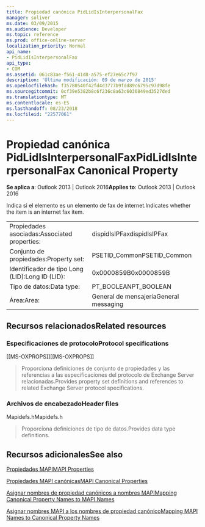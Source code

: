 ```yaml
---
title: Propiedad canónica PidLidIsInterpersonalFax
manager: soliver
ms.date: 03/09/2015
ms.audience: Developer
ms.topic: reference
ms.prod: office-online-server
localization_priority: Normal
api_name:
- PidLidIsInterpersonalFax
api_type:
- COM
ms.assetid: 061c83ae-f561-41d8-a575-ef27e65c7f97
description: 'Última modificación: 09 de marzo de 2015'
ms.openlocfilehash: f35780540f42fd4d3777b9fdd89c6795c97d98fe
ms.sourcegitcommit: 0cf39e5382b8c6f236c8a63c6036849ed3527ded
ms.translationtype: MT
ms.contentlocale: es-ES
ms.lasthandoff: 08/23/2018
ms.locfileid: "22577061"
---
```

# <a name="pidlidisinterpersonalfax-canonical-property"></a><span data-ttu-id="7e6ee-103">Propiedad canónica PidLidIsInterpersonalFax</span><span class="sxs-lookup"><span data-stu-id="7e6ee-103">PidLidIsInterpersonalFax Canonical Property</span></span>

  
  
<span data-ttu-id="7e6ee-104">**Se aplica a**: Outlook 2013 | Outlook 2016</span><span class="sxs-lookup"><span data-stu-id="7e6ee-104">**Applies to**: Outlook 2013 | Outlook 2016</span></span> 
  
<span data-ttu-id="7e6ee-105">Indica si el elemento es un elemento de fax de internet.</span><span class="sxs-lookup"><span data-stu-id="7e6ee-105">Indicates whether the item is an internet fax item.</span></span>
  
|||
|:-----|:-----|
|<span data-ttu-id="7e6ee-106">Propiedades asociadas:</span><span class="sxs-lookup"><span data-stu-id="7e6ee-106">Associated properties:</span></span>  <br/> |<span data-ttu-id="7e6ee-107">dispidIsIPFax</span><span class="sxs-lookup"><span data-stu-id="7e6ee-107">dispidIsIPFax</span></span>  <br/> |
|<span data-ttu-id="7e6ee-108">Conjunto de propiedades:</span><span class="sxs-lookup"><span data-stu-id="7e6ee-108">Property set:</span></span>  <br/> |<span data-ttu-id="7e6ee-109">PSETID_Common</span><span class="sxs-lookup"><span data-stu-id="7e6ee-109">PSETID_Common</span></span>  <br/> |
|<span data-ttu-id="7e6ee-110">Identificador de tipo Long (LID):</span><span class="sxs-lookup"><span data-stu-id="7e6ee-110">Long ID (LID):</span></span>  <br/> |<span data-ttu-id="7e6ee-111">0x0000859B</span><span class="sxs-lookup"><span data-stu-id="7e6ee-111">0x0000859B</span></span>  <br/> |
|<span data-ttu-id="7e6ee-112">Tipo de datos:</span><span class="sxs-lookup"><span data-stu-id="7e6ee-112">Data type:</span></span>  <br/> |<span data-ttu-id="7e6ee-113">PT_BOOLEAN</span><span class="sxs-lookup"><span data-stu-id="7e6ee-113">PT_BOOLEAN</span></span>  <br/> |
|<span data-ttu-id="7e6ee-114">Área:</span><span class="sxs-lookup"><span data-stu-id="7e6ee-114">Area:</span></span>  <br/> |<span data-ttu-id="7e6ee-115">General de mensajería</span><span class="sxs-lookup"><span data-stu-id="7e6ee-115">General messaging</span></span>  <br/> |
   
## <a name="related-resources"></a><span data-ttu-id="7e6ee-116">Recursos relacionados</span><span class="sxs-lookup"><span data-stu-id="7e6ee-116">Related resources</span></span>

### <a name="protocol-specifications"></a><span data-ttu-id="7e6ee-117">Especificaciones de protocolo</span><span class="sxs-lookup"><span data-stu-id="7e6ee-117">Protocol specifications</span></span>

<span data-ttu-id="7e6ee-118">[[MS-OXPROPS]]</span><span class="sxs-lookup"><span data-stu-id="7e6ee-118">[[MS-OXPROPS]]</span></span> 
  
> <span data-ttu-id="7e6ee-119">Proporciona definiciones de conjunto de propiedades y las referencias a las especificaciones del protocolo de Exchange Server relacionadas.</span><span class="sxs-lookup"><span data-stu-id="7e6ee-119">Provides property set definitions and references to related Exchange Server protocol specifications.</span></span>
    
### <a name="header-files"></a><span data-ttu-id="7e6ee-120">Archivos de encabezado</span><span class="sxs-lookup"><span data-stu-id="7e6ee-120">Header files</span></span>

<span data-ttu-id="7e6ee-121">Mapidefs.h</span><span class="sxs-lookup"><span data-stu-id="7e6ee-121">Mapidefs.h</span></span>
  
> <span data-ttu-id="7e6ee-122">Proporciona definiciones de tipo de datos.</span><span class="sxs-lookup"><span data-stu-id="7e6ee-122">Provides data type definitions.</span></span>
    
## <a name="see-also"></a><span data-ttu-id="7e6ee-123">Recursos adicionales</span><span class="sxs-lookup"><span data-stu-id="7e6ee-123">See also</span></span>



[<span data-ttu-id="7e6ee-124">Propiedades MAPI</span><span class="sxs-lookup"><span data-stu-id="7e6ee-124">MAPI Properties</span></span>](mapi-properties.md)
  
[<span data-ttu-id="7e6ee-125">Propiedades MAPI canónicas</span><span class="sxs-lookup"><span data-stu-id="7e6ee-125">MAPI Canonical Properties</span></span>](mapi-canonical-properties.md)
  
[<span data-ttu-id="7e6ee-126">Asignar nombres de propiedad canónicos a nombres MAPI</span><span class="sxs-lookup"><span data-stu-id="7e6ee-126">Mapping Canonical Property Names to MAPI Names</span></span>](mapping-canonical-property-names-to-mapi-names.md)
  
[<span data-ttu-id="7e6ee-127">Asignar nombres MAPI a los nombres de propiedad canónico</span><span class="sxs-lookup"><span data-stu-id="7e6ee-127">Mapping MAPI Names to Canonical Property Names</span></span>](mapping-mapi-names-to-canonical-property-names.md)

